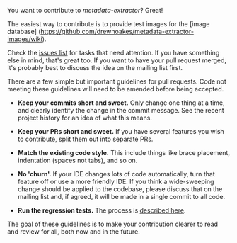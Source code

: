 You want to contribute to _metadata-extractor_? Great!

The easiest way to contribute is to provide test images for the [image database]
(https://github.com/drewnoakes/metadata-extractor-images/wiki).

Check the [issues list](https://github.com/drewnoakes/metadata-extractor/issues)
for tasks that need attention. If you have something else in mind, that's great too.
If you want to have your pull request merged, it's probably best to discuss the idea on
the mailing list first.

There are a few simple but important guidelines for pull requests. Code not meeting
these guidelines will need to be amended before being accepted.

* **Keep your commits short and sweet.** Only change one thing at a time, and clearly
  identify the change in the commit message. See the recent project history for an
  idea of what this means.

* **Keep your PRs short and sweet.** If you have several features you wish to contribute,
  split them out into separate PRs.

* **Match the existing code style.** This include things like brace placement, indentation
  (spaces not tabs), and so on.
  
* **No 'churn'.** If your IDE changes lots of code automatically, turn that feature off or
  use a more friendly IDE. If you think a wide-sweeping change should be applied to
  the codebase, please discuss that on the mailing list and, if agreed, it will be
  made in a single commit to all code.

* **Run the regression tests.** The process is [described here](https://github.com/drewnoakes/metadata-extractor/wiki/Working-with-test-images).

The goal of these guidelines is to make your contribution clearer to read and review for
all, both now and in the future.
